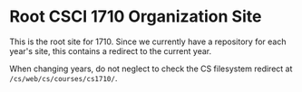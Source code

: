 # Root CSCI 1710 Organization Site

This is the root site for 1710. Since we currently have a repository for each year's site, this contains a redirect to the current year. 

When changing years, do not neglect to check the CS filesystem redirect at `/cs/web/cs/courses/cs1710/`. 